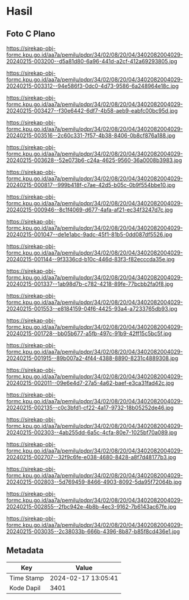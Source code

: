 # Hasil

## Foto C Plano

https://sirekap-obj-formc.kpu.go.id/aa7a/pemilu/pdpr/34/02/08/20/04/3402082004029-20240215-003200--d5a81d80-6a96-441d-a2cf-412a69293805.jpg

https://sirekap-obj-formc.kpu.go.id/aa7a/pemilu/pdpr/34/02/08/20/04/3402082004029-20240215-003312--94e586f3-0dc0-4d73-9586-6a248964e18c.jpg

https://sirekap-obj-formc.kpu.go.id/aa7a/pemilu/pdpr/34/02/08/20/04/3402082004029-20240215-003427--f30e6442-6df7-4b58-aeb9-eabfc00bc95d.jpg

https://sirekap-obj-formc.kpu.go.id/aa7a/pemilu/pdpr/34/02/08/20/04/3402082004029-20240215-003516--2c60c331-7f57-4b38-8406-0b8cf876a188.jpg

https://sirekap-obj-formc.kpu.go.id/aa7a/pemilu/pdpr/34/02/08/20/04/3402082004029-20240215-003628--52e073b6-c24a-4625-9560-36a0008b3983.jpg

https://sirekap-obj-formc.kpu.go.id/aa7a/pemilu/pdpr/34/02/08/20/04/3402082004029-20240215-000817--999b418f-c7ae-42d5-b05c-0b9f554bbe10.jpg

https://sirekap-obj-formc.kpu.go.id/aa7a/pemilu/pdpr/34/02/08/20/04/3402082004029-20240215-000946--8c1f4069-d677-4afa-af21-ec34f3247d7c.jpg

https://sirekap-obj-formc.kpu.go.id/aa7a/pemilu/pdpr/34/02/08/20/04/3402082004029-20240215-001047--de1e1abc-9adc-45f1-81b5-0dd087df5526.jpg

https://sirekap-obj-formc.kpu.go.id/aa7a/pemilu/pdpr/34/02/08/20/04/3402082004029-20240215-001144--9f3336cd-b10c-446d-83f3-f82ecccda35e.jpg

https://sirekap-obj-formc.kpu.go.id/aa7a/pemilu/pdpr/34/02/08/20/04/3402082004029-20240215-001337--1ab98d7b-c782-4218-89fe-77bcbb2fa0f8.jpg

https://sirekap-obj-formc.kpu.go.id/aa7a/pemilu/pdpr/34/02/08/20/04/3402082004029-20240215-001553--e8184159-04f6-4425-93a4-a7233765db93.jpg

https://sirekap-obj-formc.kpu.go.id/aa7a/pemilu/pdpr/34/02/08/20/04/3402082004029-20240215-001728--bb05b677-a5fb-497c-91b9-42ff15c5bc5f.jpg

https://sirekap-obj-formc.kpu.go.id/aa7a/pemilu/pdpr/34/02/08/20/04/3402082004029-20240215-001915--89b007a2-4f44-4388-8890-8231c4889308.jpg

https://sirekap-obj-formc.kpu.go.id/aa7a/pemilu/pdpr/34/02/08/20/04/3402082004029-20240215-002011--09e6e4d7-27a5-4a62-baef-e3ca31fad42c.jpg

https://sirekap-obj-formc.kpu.go.id/aa7a/pemilu/pdpr/34/02/08/20/04/3402082004029-20240215-002135--c0c3bfd1-cf22-4a17-9732-18b05252de46.jpg

https://sirekap-obj-formc.kpu.go.id/aa7a/pemilu/pdpr/34/02/08/20/04/3402082004029-20240215-002303--4ab255dd-6a5c-4cfa-80e7-1025bf70a089.jpg

https://sirekap-obj-formc.kpu.go.id/aa7a/pemilu/pdpr/34/02/08/20/04/3402082004029-20240215-002707--32f9c6fe-e038-4680-8428-a8f7d48177b3.jpg

https://sirekap-obj-formc.kpu.go.id/aa7a/pemilu/pdpr/34/02/08/20/04/3402082004029-20240215-002803--5d769459-8466-4903-8092-5da95f72064b.jpg

https://sirekap-obj-formc.kpu.go.id/aa7a/pemilu/pdpr/34/02/08/20/04/3402082004029-20240215-002855--2fbc942e-4b8b-4ec3-9162-7b6143ac67fe.jpg

https://sirekap-obj-formc.kpu.go.id/aa7a/pemilu/pdpr/34/02/08/20/04/3402082004029-20240215-003035--2c38033b-666b-4396-8b87-b85f8cd436e1.jpg


## Metadata

| Key        | Value               |
| ---------- | ------------------- |
| Time Stamp | 2024-02-17 13:05:41 |
| Kode Dapil | 3401                |



